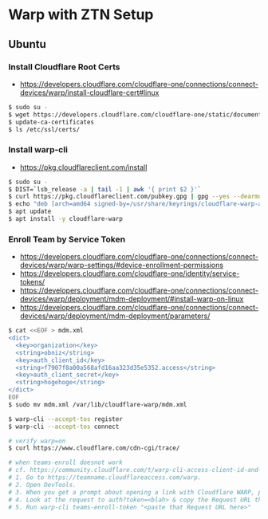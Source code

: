 # Warp with ZTN Setup

## Ubuntu

### Install Cloudflare Root Certs
- https://developers.cloudflare.com/cloudflare-one/connections/connect-devices/warp/install-cloudflare-cert#linux

```bash
$ sudo su -
$ wget https://developers.cloudflare.com/cloudflare-one/static/documentation/connections/Cloudflare_CA.pem -O /usr/local/share/ca-certificates/Cloudflare_CA.crt
$ update-ca-certificates
$ ls /etc/ssl/certs/
```

### Install warp-cli
- https://pkg.cloudflareclient.com/install

```bash
$ sudo su -
$ DIST=`lsb_release -a | tail -1 | awk '{ print $2 }'`
$ curl https://pkg.cloudflareclient.com/pubkey.gpg | gpg --yes --dearmor --output /usr/share/keyrings/cloudflare-warp-archive-keyring.gpg
$ echo "deb [arch=amd64 signed-by=/usr/share/keyrings/cloudflare-warp-archive-keyring.gpg] https://pkg.cloudflareclient.com/ ${DIST} main" > /etc/apt/sources.list.d/cloudflare-client.list
$ apt update
$ apt install -y cloudflare-warp
```

### Enroll Team by Service Token
- https://developers.cloudflare.com/cloudflare-one/connections/connect-devices/warp/warp-settings/#device-enrollment-permissions
- https://developers.cloudflare.com/cloudflare-one/identity/service-tokens/
- https://developers.cloudflare.com/cloudflare-one/connections/connect-devices/warp/deployment/mdm-deployment/#install-warp-on-linux
- https://developers.cloudflare.com/cloudflare-one/connections/connect-devices/warp/deployment/mdm-deployment/parameters/

```bash
$ cat <<EOF > mdm.xml
<dict>
  <key>organization</key>
  <string>obniz</string>
  <key>auth_client_id</key>
  <string>f7907f8a00a568afd16aa323d35e5352.access</string>
  <key>auth_client_secret</key>
  <string>hogehoge</string>
</dict>
EOF
$ sudo mv mdm.xml /var/lib/cloudflare-warp/mdm.xml

$ warp-cli --accept-tos register
$ warp-cli --accept-tos connect

# verify warp=on
$ curl https://www.cloudflare.com/cdn-cgi/trace/

# when teams-enroll doesnot work
# cf. https://community.cloudflare.com/t/warp-cli-access-client-id-and-access-client-secret-no-longer-exist/384090/3
# 1. Go to https://teamname.cloudflareaccess.com/warp.
# 2. Open DevTools.
# 3. When you get a prompt about opening a link with Cloudflare WARP, press cancel.
# 4. Look at the request to auth?token=<blah> & copy the Request URL that starts with com.cloudflare.warp
# 5. Run warp-cli teams-enroll-token "<paste that Request URL here>"
```


